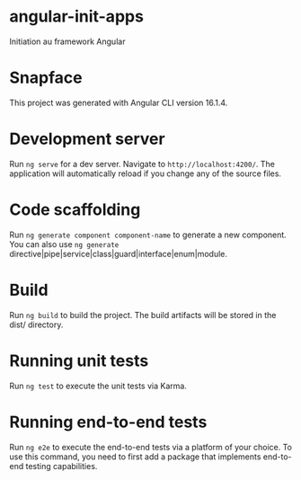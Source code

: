 # angular-init-apps
Initiation au framework Angular

# Snapface
This project was generated with Angular CLI version 16.1.4.

# Development server
Run `ng serve` for a dev server. Navigate to `http://localhost:4200/`. The application will automatically reload if you change any of the source files.

# Code scaffolding
Run `ng generate component component-name` to generate a new component. You can also use `ng generate` directive|pipe|service|class|guard|interface|enum|module.

# Build
Run `ng build` to build the project. The build artifacts will be stored in the dist/ directory.

# Running unit tests
Run `ng test` to execute the unit tests via Karma.

# Running end-to-end tests
Run `ng e2e` to execute the end-to-end tests via a platform of your choice. To use this command, you need to first add a package that implements end-to-end testing capabilities.

